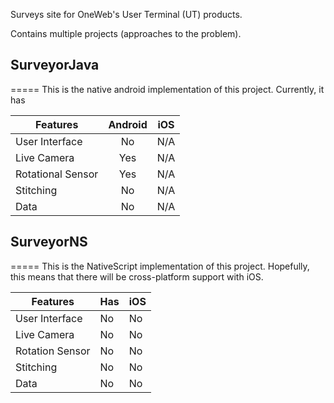 Surveys site for OneWeb's User Terminal (UT) products. 

Contains multiple projects (approaches to the problem).

## SurveyorJava
=====
This is the native android implementation of this project.
Currently, it has

| Features | Android | iOS | 
| ------- |:----:|:---:|
| User Interface | No | N/A |
| Live Camera | Yes | N/A |
| Rotational Sensor | Yes | N/A |
| Stitching | No | N/A |
| Data | No | N/A |

## SurveyorNS
=====
This is the NativeScript implementation of this project. Hopefully, this means that there will be cross-platform support with iOS.

Features | Has | iOS
--- | --- | ---
User Interface | No | No
Live Camera | No | No
Rotation Sensor | No | No
Stitching | No | No
Data | No | No
